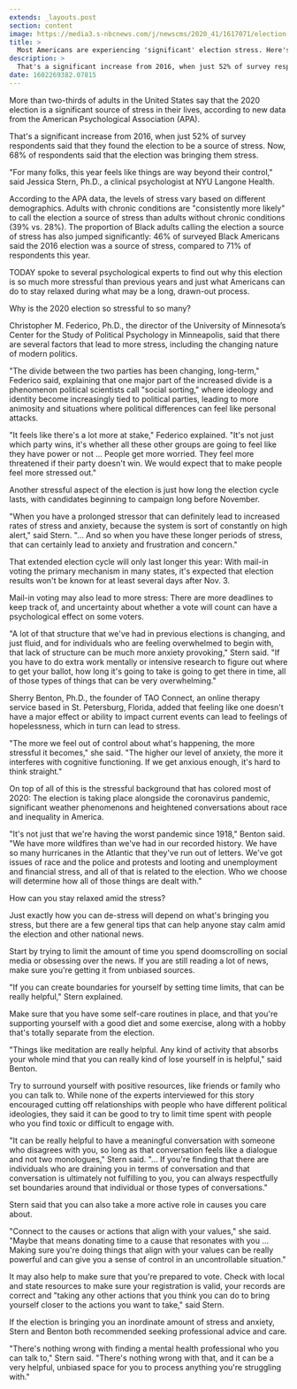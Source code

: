 ```yaml
--- 
extends: _layouts.post 
section: content 
image: https://media3.s-nbcnews.com/j/newscms/2020_41/1617071/election-stress-kb-main-201007_2a5d818ab88c7f65b97a2abfd074c85c.social_share_1200x630_center.jpg 
title: > 
  Most Americans are experiencing 'significant' election stress. Here's how to cope 
description: > 
  That's a significant increase from 2016, when just 52% of survey respondents said that they found the election to be a source of stress.Adults with chronic conditions are "consistently more likely" to call the election a source of stress than adults without chronic conditions (39% vs. 28%).The proportion of Black adults calling the election a source of stress has also jumped significantly: 46% of surveyed Black Americans said the 2016 election was a source of stress, compared to 71% of respondents this year.If you are still reading a lot of news, make sure you're getting it from unbiased sources.If the election is bringing you an inordinate amount of stress and anxiety, Stern and Benton both recommended seeking professional advice and care. 
date: 1602269382.07815 
--- 
```

More than two-thirds of adults in the United States say that the 2020 election is a significant source of stress in their lives, according to new data from the American Psychological Association (APA).

That's a significant increase from 2016, when just 52% of survey respondents said that they found the election to be a source of stress. Now, 68% of respondents said that the election was bringing them stress.

"For many folks, this year feels like things are way beyond their control," said Jessica Stern, Ph.D., a clinical psychologist at NYU Langone Health.

According to the APA data, the levels of stress vary based on different demographics. Adults with chronic conditions are "consistently more likely" to call the election a source of stress than adults without chronic conditions (39% vs. 28%). The proportion of Black adults calling the election a source of stress has also jumped significantly: 46% of surveyed Black Americans said the 2016 election was a source of stress, compared to 71% of respondents this year.

TODAY spoke to several psychological experts to find out why this election is so much more stressful than previous years and just what Americans can do to stay relaxed during what may be a long, drawn-out process.

Why is the 2020 election so stressful to so many?

Christopher M. Federico, Ph.D., the director of the University of Minnesota’s Center for the Study of Political Psychology in Minneapolis, said that there are several factors that lead to more stress, including the changing nature of modern politics.

"The divide between the two parties has been changing, long-term," Federico said, explaining that one major part of the increased divide is a phenomenon political scientists call "social sorting," where ideology and identity become increasingly tied to political parties, leading to more animosity and situations where political differences can feel like personal attacks.

"It feels like there's a lot more at stake," Federico explained. "It's not just which party wins, it's whether all these other groups are going to feel like they have power or not ... People get more worried. They feel more threatened if their party doesn't win. We would expect that to make people feel more stressed out."

Another stressful aspect of the election is just how long the election cycle lasts, with candidates beginning to campaign long before November.

"When you have a prolonged stressor that can definitely lead to increased rates of stress and anxiety, because the system is sort of constantly on high alert," said Stern. "... And so when you have these longer periods of stress, that can certainly lead to anxiety and frustration and concern."

That extended election cycle will only last longer this year: With mail-in voting the primary mechanism in many states, it's expected that election results won't be known for at least several days after Nov. 3.

Mail-in voting may also lead to more stress: There are more deadlines to keep track of, and uncertainty about whether a vote will count can have a psychological effect on some voters.

"A lot of that structure that we've had in previous elections is changing, and just fluid, and for individuals who are feeling overwhelmed to begin with, that lack of structure can be much more anxiety provoking," Stern said. "If you have to do extra work mentally or intensive research to figure out where to get your ballot, how long it's going to take is going to get there in time, all of those types of things that can be very overwhelming."

Sherry Benton, Ph.D., the founder of TAO Connect, an online therapy service based in St. Petersburg, Florida, added that feeling like one doesn't have a major effect or ability to impact current events can lead to feelings of hopelessness, which in turn can lead to stress.

"The more we feel out of control about what's happening, the more stressful it becomes," she said. "The higher our level of anxiety, the more it interferes with cognitive functioning. If we get anxious enough, it's hard to think straight."

On top of all of this is the stressful background that has colored most of 2020: The election is taking place alongside the coronavirus pandemic, significant weather phenomenons and heightened conversations about race and inequality in America.

"It's not just that we're having the worst pandemic since 1918," Benton said. "We have more wildfires than we've had in our recorded history. We have so many hurricanes in the Atlantic that they've run out of letters. We've got issues of race and the police and protests and looting and unemployment and financial stress, and all of that is related to the election. Who we choose will determine how all of those things are dealt with."

How can you stay relaxed amid the stress?

Just exactly how you can de-stress will depend on what's bringing you stress, but there are a few general tips that can help anyone stay calm amid the election and other national news.

Start by trying to limit the amount of time you spend doomscrolling on social media or obsessing over the news. If you are still reading a lot of news, make sure you're getting it from unbiased sources.

"If you can create boundaries for yourself by setting time limits, that can be really helpful," Stern explained.

Make sure that you have some self-care routines in place, and that you're supporting yourself with a good diet and some exercise, along with a hobby that's totally separate from the election.

"Things like meditation are really helpful. Any kind of activity that absorbs your whole mind that you can really kind of lose yourself in is helpful," said Benton.

Try to surround yourself with positive resources, like friends or family who you can talk to. While none of the experts interviewed for this story encouraged cutting off relationships with people who have different political ideologies, they said it can be good to try to limit time spent with people who you find toxic or difficult to engage with.

"It can be really helpful to have a meaningful conversation with someone who disagrees with you, so long as that conversation feels like a dialogue and not two monologues," Stern said. "... If you're finding that there are individuals who are draining you in terms of conversation and that conversation is ultimately not fulfilling to you, you can always respectfully set boundaries around that individual or those types of conversations."

Stern said that you can also take a more active role in causes you care about.

"Connect to the causes or actions that align with your values," she said. "Maybe that means donating time to a cause that resonates with you ... Making sure you're doing things that align with your values can be really powerful and can give you a sense of control in an uncontrollable situation."

It may also help to make sure that you're prepared to vote. Check with local and state resources to make sure your registration is valid, your records are correct and "taking any other actions that you think you can do to bring yourself closer to the actions you want to take," said Stern.

If the election is bringing you an inordinate amount of stress and anxiety, Stern and Benton both recommended seeking professional advice and care.

"There's nothing wrong with finding a mental health professional who you can talk to," Stern said. "There's nothing wrong with that, and it can be a very helpful, unbiased space for you to process anything you're struggling with."